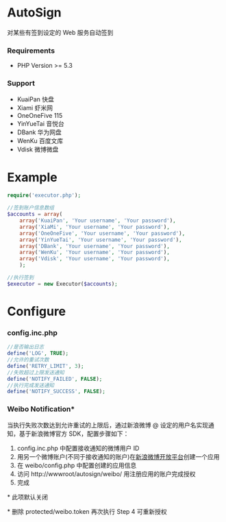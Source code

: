 AutoSign
=======

对某些有签到设定的 Web 服务自动签到

### Requirements
* PHP Version >= 5.3

### Support
* KuaiPan 快盘
* Xiami 虾米网
* OneOneFive 115
* YinYueTai 音悦台
* DBank 华为网盘
* WenKu 百度文库
* Vdisk 微博微盘

Example
======

```php
require('executor.php');

//签到账户信息数组
$accounts = array(
	array('KuaiPan', 'Your username', 'Your password'),
	array('XiaMi', 'Your username', 'Your password'),
	array('OneOneFive', 'Your username', 'Your password'),
	array('YinYueTai', 'Your username', 'Your password'),
	array('DBank', 'Your username', 'Your password'),
	array('WenKu', 'Your username', 'Your password'),
	array('Vdisk', 'Your username', 'Your password'),
	);

//执行签到
$executor = new Executor($accounts);
```

Configure
======
### config.inc.php

```php
//是否输出日志
define('LOG', TRUE);
//允许的重试次数
define('RETRY_LIMIT', 3);
//失败超过上限发送通知
define('NOTIFY_FAILED', FALSE);
//执行完成发送通知
define('NOTIFY_SUCCESS', FALSE);
```
### Weibo Notification*
当执行失败次数达到允许重试的上限后，通过新浪微博 @ 设定的用户名实现通知，基于新浪微博官方 SDK，配置步骤如下：

1. config.inc.php 中配置接收通知的微博用户 ID
2. 用另一个微博账户(不同于接收通知的账户)在[新浪微博开放平台](http://open.weibo.com/)创建一个应用
3. 在 weibo/config.php 中配置创建的应用信息
4. 访问 http://wwwroot/autosign/weibo/ 用注册应用的账户完成授权
5. 完成

\* 此项默认关闭

\* 删除 protected/weibo.token 再次执行 Step 4 可重新授权